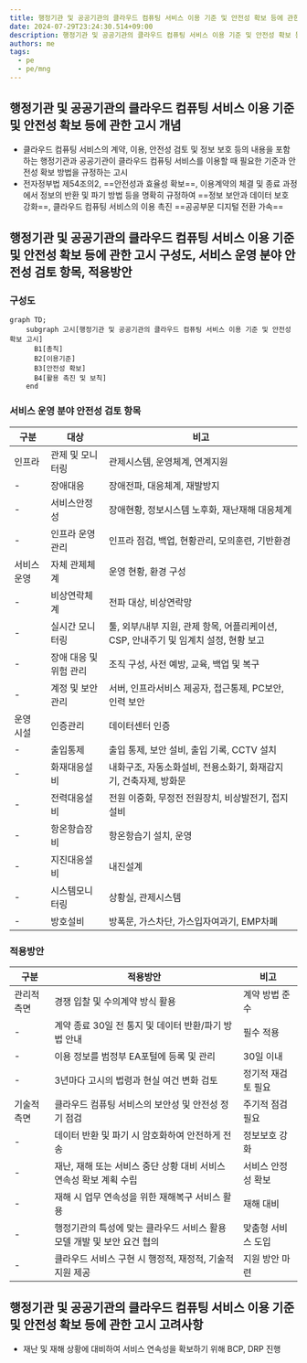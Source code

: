 ```yaml
---
title: 행정기관 및 공공기관의 클라우드 컴퓨팅 서비스 이용 기준 및 안전성 확보 등에 관한 고시
date: 2024-07-29T23:24:30.514+09:00
description: 행정기관 및 공공기관의 클라우드 컴퓨팅 서비스 이용 기준 및 안전성 확보 등에 관한 고시
authors: me
tags:
  - pe
  - pe/mng 
---
```


## 행정기관 및 공공기관의 클라우드 컴퓨팅 서비스 이용 기준 및 안전성 확보 등에 관한 고시 개념

- 클라우드 컴퓨팅 서비스의 계약, 이용, 안전성 검토 및 정보 보호 등의 내용을 포함하는 행정기관과 공공기관이 클라우드 컴퓨팅 서비스를 이용할 때 필요한 기준과 안전성 확보 방법을 규정하는 고시
- 전자정부법 제54조의2, ==안전성과 효율성 확보==, 이용계약의 체결 및 종료 과정에서 정보의 반환 및 파기 방법 등을 명확히 규정하여 ==정보 보안과 데이터 보호 강화==, 클라우드 컴퓨팅 서비스의 이용 촉진 ==공공부문 디지털 전환 가속==

## 행정기관 및 공공기관의 클라우드 컴퓨팅 서비스 이용 기준 및 안전성 확보 등에 관한 고시 구성도, 서비스 운영 분야 안전성 검토 항목, 적용방안

### 구성도

```mermaid
graph TD;
    subgraph 고시[행정기관 및 공공기관의 클라우드 컴퓨팅 서비스 이용 기준 및 안전성 확보 고시]
      B1[총칙]
      B2[이용기준]
      B3[안전성 확보]
      B4[활용 촉진 및 보칙]
    end
```

### 서비스 운영 분야 안전성 검토 항목

| 구분 | 대상 | 비고 |
| --- | --- | --- |
| 인프라 | 관제 및 모니터링 | 관제시스템, 운영체계, 연계지원 |
| - | 장애대응 | 장애전파, 대응체계, 재발방지 |
| - | 서비스안정성 | 장애현황, 정보시스템 노후화, 재난재해 대응체계 |
| - | 인프라 운영관리 | 인프라 점검, 백업, 현황관리, 모의훈련, 기반환경 |
| 서비스 운영 | 자체 관제체계 | 운영 현황, 환경 구성 |
| - | 비상연락체계 | 전파 대상, 비상연락망 |
| - | 실시간 모니터링 | 툴, 외부/내부 지원, 관제 항목, 어플리케이션, CSP, 안내주기 및 임계치 설정, 현황 보고 |
| - | 장애 대응 및 위험 관리 | 조직 구성, 사전 예방, 교육, 백업 및 복구 |
| - | 계정 및 보안관리 | 서버, 인프라서비스 제공자, 접근통제, PC보안, 인력 보안 |
| 운영 시설 | 인증관리 | 데이터센터 인증 |
| - | 출입통제 | 출입 통제, 보안 설비, 출입 기록, CCTV 설치 |
| - | 화재대응설비 | 내화구조, 자동소화설비, 전용소화기, 화재감지기, 건축자제, 방화문 |
| - | 전력대응설비 | 전원 이중화, 무정전 전원장치, 비상발전기, 접지설비 |
| - | 항온항습장비 | 항온항습기 설치, 운영 |
| - | 지진대응설비 | 내진설계 |
| - | 시스템모니터링 | 상황실, 관제시스템 |
| - | 방호설비 | 방폭문, 가스차단, 가스입자여과기, EMP차폐 |

### 적용방안

| 구분 | 적용방안 | 비고 |
| --- | --- | --- |
| 관리적 측면  | 경쟁 입찰 및 수의계약 방식 활용  | 계약 방법 준수 |
| - | 계약 종료 30일 전 통지 및 데이터 반환/파기 방법 안내  | 필수 적용 |
| - | 이용 정보를 범정부 EA포털에 등록 및 관리   | 30일 이내 |
| - | 3년마다 고시의 법령과 현실 여건 변화 검토  | 정기적 재검토 필요 |
| 기술적 측면  | 클라우드 컴퓨팅 서비스의 보안성 및 안전성 정기 점검  | 주기적 점검 필요  |
| - | 데이터 반환 및 파기 시 암호화하여 안전하게 전송 | 정보보호 강화|
| - | 재난, 재해 또는 서비스 중단 상황 대비 서비스 연속성 확보 계획 수립  | 서비스 안정성 확보 |
| - | 재해 시 업무 연속성을 위한 재해복구 서비스 활용 | 재해 대비|
| - | 행정기관의 특성에 맞는 클라우드 서비스 활용 모델 개발 및 보안 요건 협의  | 맞춤형 서비스 도입 |
| - | 클라우드 서비스 구현 시 행정적, 재정적, 기술적 지원 제공  | 지원 방안 마련|

## 행정기관 및 공공기관의 클라우드 컴퓨팅 서비스 이용 기준 및 안전성 확보 등에 관한 고시 고려사항

- 재난 및 재해 상황에 대비하여 서비스 연속성을 확보하기 위해 BCP, DRP 진행
